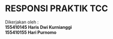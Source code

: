 <h1>RESPONSI PRAKTIK TCC</h1>

Dikerjakan oleh :<br/>
<b>155410145 Haris Dwi Kurnianggi<br/>
155410155 Hari Purnomo</b>
